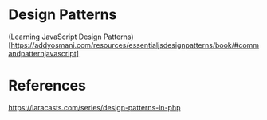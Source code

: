 # Design Patterns

(Learning JavaScript Design Patterns)[https://addyosmani.com/resources/essentialjsdesignpatterns/book/#commandpatternjavascript]

# References

https://laracasts.com/series/design-patterns-in-php